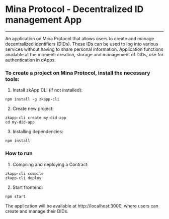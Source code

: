 # Mina Protocol - Decentralized ID management App
____
An application on Mina Protocol that allows users to create and manage decentralized identifiers (DIDs). These IDs can be used to log into various services without having to share personal information. Application functions available at the moment: creation, storage and management of DIDs, use for authentication in dApps.


### To create a project on Mina Protocol, install the necessary tools:

1. Install zkApp CLI (if not installed):
```
npm install -g zkapp-cli
```

2. Create new project:
```
zkapp-cli create my-did-app
cd my-did-app
```

3. Installing dependencies:
```
npm install
```


### How to run
1. Compiling and deploying a Contract:
```
zkapp-cli compile
zkapp-cli deploy
```

2. Start frontend:
```
npm start
```

The application will be available at http://localhost:3000, where users can create and manage their DIDs.
